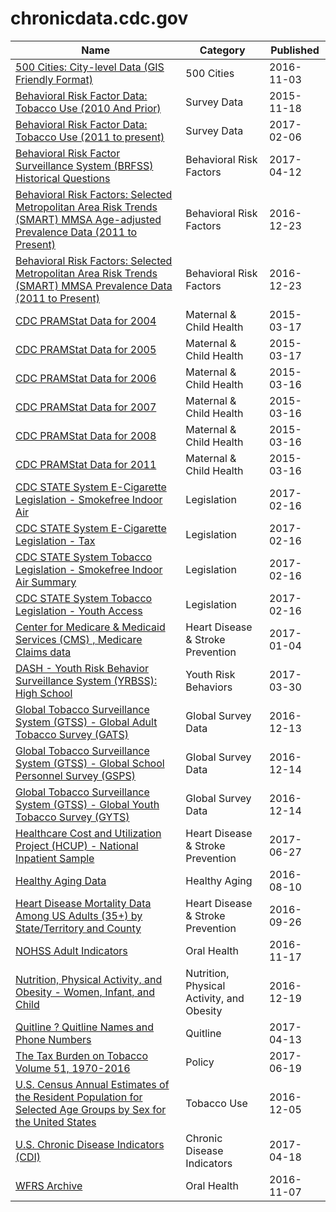 # chronicdata.cdc.gov

Name | Category | Published
---- | -------- | ---------
[500 Cities: City-level Data (GIS Friendly Format)](../datasets/dxpw-cm5u.md) | 500 Cities | 2016-11-03
[Behavioral Risk Factor Data: Tobacco Use (2010 And Prior)](../datasets/fpp2-pp25.md) | Survey Data | 2015-11-18
[Behavioral Risk Factor Data: Tobacco Use (2011 to present)](../datasets/wsas-xwh5.md) | Survey Data | 2017-02-06
[Behavioral Risk Factor Surveillance System (BRFSS) Historical Questions](../datasets/iuq5-y9ct.md) | Behavioral Risk Factors | 2017-04-12
[Behavioral Risk Factors: Selected Metropolitan Area Risk Trends (SMART) MMSA Age-adjusted Prevalence Data (2011 to Present)](../datasets/at7e-uhkc.md) | Behavioral Risk Factors | 2016-12-23
[Behavioral Risk Factors: Selected Metropolitan Area Risk Trends (SMART) MMSA Prevalence Data (2011 to Present)](../datasets/j32a-sa6u.md) | Behavioral Risk Factors | 2016-12-23
[CDC PRAMStat Data for 2004](../datasets/xyxp-dxa9.md) | Maternal & Child Health | 2015-03-17
[CDC PRAMStat Data for 2005](../datasets/pj7z-f3xf.md) | Maternal & Child Health | 2015-03-17
[CDC PRAMStat Data for 2006](../datasets/akmt-4qtj.md) | Maternal & Child Health | 2015-03-16
[CDC PRAMStat Data for 2007](../datasets/vr6p-ert2.md) | Maternal & Child Health | 2015-03-16
[CDC PRAMStat Data for 2008](../datasets/4ya2-fkvt.md) | Maternal & Child Health | 2015-03-16
[CDC PRAMStat Data for 2011](../datasets/ese6-rqpq.md) | Maternal & Child Health | 2015-03-16
[CDC STATE System E-Cigarette Legislation - Smokefree Indoor Air](../datasets/wan8-w4er.md) | Legislation | 2017-02-16
[CDC STATE System E-Cigarette Legislation - Tax](../datasets/kwbr-syv2.md) | Legislation | 2017-02-16
[CDC STATE System Tobacco Legislation - Smokefree Indoor Air Summary](../datasets/2snk-eav4.md) | Legislation | 2017-02-16
[CDC STATE System Tobacco Legislation - Youth Access](../datasets/hgv5-3wrn.md) | Legislation | 2017-02-16
[Center for Medicare & Medicaid Services (CMS) , Medicare Claims data](../datasets/iw6q-r3ja.md) | Heart Disease & Stroke Prevention | 2017-01-04
[DASH - Youth Risk Behavior Surveillance System (YRBSS): High School](../datasets/svam-8dhg.md) | Youth Risk Behaviors | 2017-03-30
[Global Tobacco Surveillance System (GTSS) - Global Adult Tobacco Survey (GATS)](../datasets/4xf6-nrwk.md) | Global Survey Data | 2016-12-13
[Global Tobacco Surveillance System (GTSS) - Global School Personnel Survey (GSPS)](../datasets/5hns-mwci.md) | Global Survey Data | 2016-12-14
[Global Tobacco Surveillance System (GTSS) - Global Youth Tobacco Survey (GYTS)](../datasets/57qw-ifet.md) | Global Survey Data | 2016-12-14
[Healthcare Cost and Utilization Project (HCUP) - National Inpatient Sample](../datasets/ntny-77fx.md) | Heart Disease & Stroke Prevention | 2017-06-27
[Healthy Aging Data](../datasets/hfr9-rurv.md) | Healthy Aging | 2016-08-10
[Heart Disease Mortality Data Among US Adults (35+) by State/Territory and County](../datasets/r35g-znws.md) | Heart Disease & Stroke Prevention | 2016-09-26
[NOHSS Adult Indicators](../datasets/jz6n-v26y.md) | Oral Health | 2016-11-17
[Nutrition, Physical Activity, and Obesity - Women, Infant, and Child](../datasets/735e-byxc.md) | Nutrition, Physical Activity, and Obesity | 2016-12-19
[Quitline ? Quitline Names and Phone Numbers](../datasets/tid6-xphm.md) | Quitline | 2017-04-13
[The Tax Burden on Tobacco Volume 51, 1970-2016](../datasets/7nwe-3aj9.md) | Policy | 2017-06-19
[U.S. Census Annual Estimates of the Resident Population for Selected Age Groups by Sex for the United States](../datasets/b2jx-uyck.md) | Tobacco Use | 2016-12-05
[U.S. Chronic Disease Indicators (CDI)](../datasets/g4ie-h725.md) | Chronic Disease Indicators | 2017-04-18
[WFRS Archive](../datasets/4xkm-svza.md) | Oral Health | 2016-11-07

